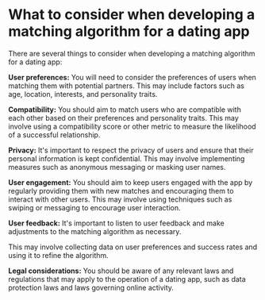 # What to consider when developing a matching algorithm for a dating app

There are several things to consider when developing a matching algorithm for a dating app:

**User preferences:** You will need to consider the preferences of users when matching them with potential partners. This may include factors such as age, location, interests, and personality traits.

**Compatibility:** You should aim to match users who are compatible with each other based on their preferences and personality traits. This may involve using a compatibility score or other metric to measure the likelihood of a successful relationship.

**Privacy:** It's important to respect the privacy of users and ensure that their personal information is kept confidential. This may involve implementing measures such as anonymous messaging or masking user names.

**User engagement:** You should aim to keep users engaged with the app by regularly providing them with new matches and encouraging them to interact with other users. This may involve using techniques such as swiping or messaging to encourage user interaction.

**User feedback:** It's important to listen to user feedback and make adjustments to the matching algorithm as necessary.

This may involve collecting data on user preferences and success rates and using it to refine the algorithm.

**Legal considerations:** You should be aware of any relevant laws and regulations that may apply to the operation of a dating app, such as data protection laws and laws governing online activity.
